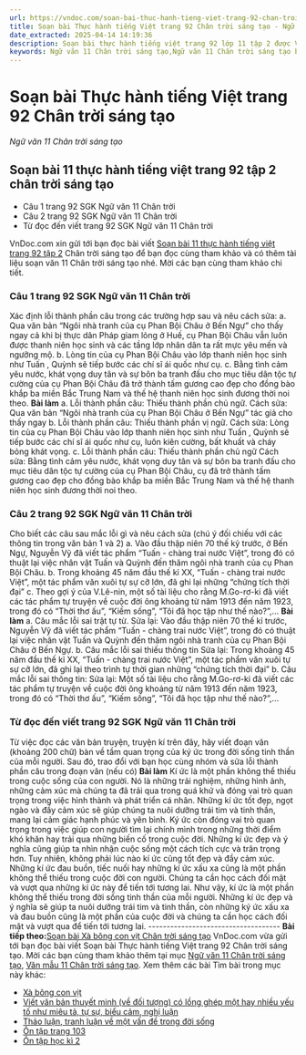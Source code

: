 ```yaml
---
url: https://vndoc.com/soan-bai-thuc-hanh-tieng-viet-trang-92-chan-troi-sang-tao-305414
title: Soạn bài Thực hành tiếng Việt trang 92 Chân trời sáng tạo - Ngữ văn 11 Chân trời sáng tạo - VnDoc.com
date_extracted: 2025-04-14 14:19:36
description: Soạn bài thực hành tiếng việt trang 92 lớp 11 tập 2 được VnDoc.com sưu tầm và xin gửi tới bạn đọc cùng tham khảo nhé.
keywords: Ngữ văn 11 Chân trời sáng tạo,Ngữ văn 11 Chân trời sáng tạo bài Thực hành tiếng Việt trang 92,Soạn văn 11 Chân trời sáng tạo,văn 11 Chân trời sáng tạo,soạn văn 11 Chân trời,Soạn bài Thực hành tiếng Việt trang 92 Chân trời sáng tạo,Soạn bài Thực hành tiếng Việt trang 92,Soạn văn Thực hành tiếng Việt trang 92,Thực hành tiếng Việt trang 92,soạn bài 11 thực hành tiếng việt trang 92,soạn văn 11 thực hành tiếng việt trang 92,Soạn bài 11 thực hành tiếng việt trang 92 tập 2 chân trời sáng tạo
---
```


# Soạn bài Thực hành tiếng Việt trang 92 Chân trời sáng tạo
 _Ngữ văn 11 Chân trời sáng tạo_
## Soạn bài 11 thực hành tiếng việt trang 92 tập 2 chân trời sáng tạo
  * Câu 1 trang 92 SGK Ngữ văn 11 Chân trời
  * Câu 2 trang 92 SGK Ngữ văn 11 Chân trời
  * Từ đọc đến viết trang 92 SGK Ngữ văn 11 Chân trời

VnDoc.com xin gửi tới bạn đọc bài viết [Soạn bài 11 thực hành tiếng việt trang 92 tập 2](<https://vndoc.com/soan-bai-thuc-hanh-tieng-viet-trang-92-chan-troi-sang-tao-305414>) Chân trời sáng tạo để bạn đọc cùng tham khảo và có thêm tài liệu soạn văn 11 Chân trời sáng tạo nhé. Mời các bạn cùng tham khảo chi tiết.
### Câu 1 trang 92 SGK Ngữ văn 11 Chân trời
Xác định lỗi thành phần câu trong các trường hợp sau và nêu cách sửa:
a. Qua văn bản “Ngôi nhà tranh của cụ Phan Bội Châu ở Bến Ngự” cho thấy ngay cả khi bị thực dân Pháp giam lỏng ở Huế, cụ Phan Bội Châu vẫn luôn được thanh niên học sinh và các tầng lớp nhân dân ta rất mực yêu mến và ngưỡng mộ.
b. Lòng tin của cụ Phan Bội Châu vào lớp thanh niên học sinh như Tuấn , Quỳnh sẽ tiếp bước các chí sĩ ái quốc như cụ.
c. Bằng tình cảm yêu nước, khát vọng duy tân và sự bôn ba tranh đấu cho mục tiêu dân tộc tự cường của cụ Phan Bội Châu đã trở thành tấm gương cao đẹp cho đồng bào khắp ba miền Bắc Trung Nam và thế hệ thanh niên học sinh đương thời noi theo.
**Bài làm**
a. Lỗi thành phần câu: Thiếu thành phần chủ ngữ.
Cách sửa: Qua văn bản “Ngôi nhà tranh của cụ Phan Bội Châu ở Bến Ngự” tác giả cho thấy ngay
b. Lỗi thành phần câu: Thiếu thành phần vị ngữ.
Cách sửa: Lòng tin của cụ Phan Bội Châu vào lớp thanh niên học sinh như Tuấn , Quỳnh sẽ tiếp bước các chí sĩ ái quốc như cụ, luôn kiên cường, bất khuất và cháy bỏng khát vọng.
c. Lỗi thành phần câu: Thiếu thành phần chủ ngữ
Cách sửa: Bằng tình cảm yêu nước, khát vọng duy tân và sự bôn ba tranh đấu cho mục tiêu dân tộc tự cường của cụ Phan Bội Châu, cụ đã trở thành tấm gương cao đẹp cho đồng bào khắp ba miền Bắc Trung Nam và thế hệ thanh niên học sinh đương thời noi theo.
### Câu 2 trang 92 SGK Ngữ văn 11 Chân trời
Cho biết các câu sau mắc lỗi gì và nêu cách sửa \(chú ý đối chiếu với các thông tin trong văn bản 1 và 2\)
a. Vào đầu thập niên 70 thế kỷ trước, ở Bến Ngự, Nguyễn Vỹ đã viết tác phẩm “Tuấn - chàng trai nước Việt”, trong đó có thuật lại việc nhân vật Tuấn và Quỳnh đến thăm ngôi nhà tranh của cụ Phan Bội Châu.
b. Trong khoảng 45 năm đầu thế kỉ XX, “Tuấn - chàng trai nước Việt”, một tác phẩm văn xuôi tự sự cỡ lớn, đã ghi lại những “chứng tích thời đại”
c. Theo gợi ý của V.Lê-nin, một số tài liệu cho rằng M.Go-rơ-ki đã viết các tác phẩm tự truyện về cuộc đời ông khoảng từ năm 1913 đến năm 1923, trong đó có “Thời thơ ấu”, “Kiếm sống”, “Tôi đã học tập như thế nào?”,...
**Bài làm**
a. Câu mắc lỗi sai trật tự từ.
Sửa lại: Vào đầu thập niên 70 thế kỉ trước, Nguyễn Vỹ đã viết tác phẩm “Tuấn - chàng trai nước Việt”, trong đó có thuật lại việc nhân vật Tuấn và Quỳnh đến thăm ngôi nhà tranh của cụ Phan Bội Châu ở Bến Ngự.
b. Câu mắc lỗi sai thiếu thông tin
Sửa lại: Trong khoảng 45 năm đầu thế kỉ XX, “Tuấn - chàng trai nước Việt”, một tác phẩm văn xuôi tự sự cỡ lớn, đã ghi lại theo trình tự thời gian những “chứng tích thời đại”
b. Câu mắc lỗi sai thông tin:
Sửa lại: Một số tài liệu cho rằng M.Go-rơ-ki đã viết các tác phẩm tự truyện về cuộc đời ông khoảng từ năm 1913 đến năm 1923, trong đó có “Thời thơ ấu”, “Kiếm sống”, “Tôi đã học tập như thế nào?”,...
### Từ đọc đến viết trang 92 SGK Ngữ văn 11 Chân trời
Từ việc đọc các văn bản truyện, truyện kí trên đây, hãy viết đoạn văn \(khoảng 200 chữ\) bàn về tầm quan trọng của ký ức trong đời sống tinh thần của mỗi người. Sau đó, trao đổi với bạn học cùng nhóm và sửa lỗi thành phần câu trong đoạn văn \(nếu có\)
**Bài làm**
Kí ức là một phần không thể thiếu trong cuộc sống của con người. Nó là những trải nghiệm, những hình ảnh, những cảm xúc mà chúng ta đã trải qua trong quá khứ và đóng vai trò quan trọng trong việc hình thành và phát triển cá nhân. Những kí ức tốt đẹp, ngọt ngào và đầy cảm xúc sẽ giúp chúng ta nuôi dưỡng trái tim và tinh thần, mang lại cảm giác hạnh phúc và yên bình. Ký ức còn đóng vai trò quan trọng trong việc giúp con người tìm lại chính mình trong những thời điểm khó khăn hay trải qua những biến cố trong cuộc đời. Những kí ức đẹp và ý nghĩa cũng giúp ta nhìn nhận cuộc sống một cách tích cực và trân trọng hơn. Tuy nhiên, không phải lúc nào kí ức cũng tốt đẹp và đầy cảm xúc. Những kí ức đau buồn, tiếc nuối hay những kí ức xấu xa cũng là một phần không thể thiếu trong cuộc đời con người. Chúng ta cần học cách đối mặt và vượt qua những kí ức này để tiến tới tương lai. Như vậy, kí ức là một phần không thể thiếu trong đời sống tinh thần của mỗi người. Những kí ức đẹp và ý nghĩa sẽ giúp ta nuôi dưỡng trái tim và tinh thần, còn những ký ức xấu xa và đau buồn cũng là một phần của cuộc đời và chúng ta cần học cách đối mặt và vượt qua để tiến tới tương lai.
\------------------------------------
**Bài tiếp theo:**[Soạn bài Xà bông con vịt Chân trời sáng tạo](<https://vndoc.com/soan-bai-xa-bong-con-vit-chan-troi-sang-tao-306875>)
VnDoc.com vừa gửi tới bạn đọc bài viết Soạn bài Thực hành tiếng Việt trang 92 Chân trời sáng tạo. Mời các bạn cùng tham khảo thêm tại mục [Ngữ văn 11 Chân trời sáng tạo](<https://vndoc.com/ngu-van-11-chan-troi-sang-tao>), [Văn mẫu 11 Chân trời sáng tạo](<https://vndoc.com/van-mau-lop-11-chan-troi-sang-tao>).
Xem thêm các bài Tìm bài trong mục này khác:
  * [Xà bông con vịt](</soan-bai-xa-bong-con-vit-chan-troi-sang-tao-306875>)
  * [Viết văn bản thuyết minh \(về đối tượng\) có lồng ghép một hay nhiều yếu tố như miêu tả, tự sự, biểu cảm, nghị luận](</soan-bai-viet-van-ban-thuyet-minh-ve-doi-tuong-co-long-ghep-mot-hay-nhieu-yeu-to-chan-troi-sang-tao-306878>)
  * [Thảo luận, tranh luận về một vấn đề trong đời sống](</soan-bai-thao-luan-tranh-luan-ve-mot-van-de-trong-doi-song-chan-troi-sang-tao-306879>)
  * [Ôn tập trang 103](</soan-bai-on-tap-trang-103-chan-troi-sang-tao-306883>)
  * [Ôn tập học kì 2](</soan-bai-on-tap-hoc-ki-2-chan-troi-sang-tao-306885>)

